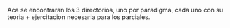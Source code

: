 Aca se encontraran los 3 directorios, uno por paradigma, cada uno con su teoria + ejercitacion necesaria para los parciales.
